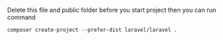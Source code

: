 Delete this file and public folder before you start project then you can run command

```composer create-project --prefer-dist laravel/laravel .```